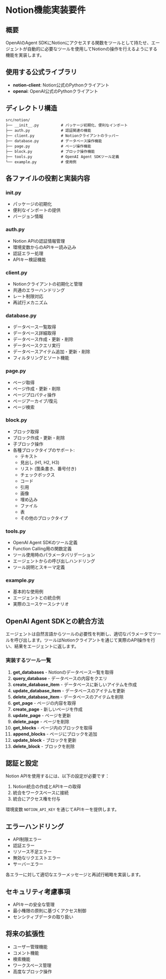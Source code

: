 # Notion機能実装要件

## 概要
OpenAIのAgent SDKにNotionにアクセスする関数をツールとして持たせ、エージェントが自動的に必要なツールを使用してNotionの操作を行えるようにする機能を実装します。

## 使用する公式ライブラリ
- **notion-client**: Notion公式のPythonクライアント
- **openai**: OpenAI公式のPythonクライアント

## ディレクトリ構造
```
src/notion/
├── __init__.py          # パッケージ初期化、便利なインポート
├── auth.py              # 認証関連の機能
├── client.py            # Notionクライアントのラッパー
├── database.py          # データベース操作機能
├── page.py              # ページ操作機能
├── block.py             # ブロック操作機能
├── tools.py             # OpenAI Agent SDKツール定義
└── example.py           # 使用例
```

## 各ファイルの役割と実装内容

### __init__.py
- パッケージの初期化
- 便利なインポートの提供
- バージョン情報

### auth.py
- Notion APIの認証情報管理
- 環境変数からのAPIキー読み込み
- 認証エラー処理
- APIキー検証機能

### client.py
- Notionクライアントの初期化と管理
- 共通のエラーハンドリング
- レート制限対応
- 再試行メカニズム

### database.py
- データベース一覧取得
- データベース詳細取得
- データベース作成・更新・削除
- データベースクエリ実行
- データベースアイテム追加・更新・削除
- フィルタリングとソート機能

### page.py
- ページ取得
- ページ作成・更新・削除
- ページプロパティ操作
- ページアーカイブ/復元
- ページ検索

### block.py
- ブロック取得
- ブロック作成・更新・削除
- 子ブロック操作
- 各種ブロックタイプのサポート:
  - テキスト
  - 見出し (H1, H2, H3)
  - リスト (箇条書き、番号付き)
  - チェックボックス
  - コード
  - 引用
  - 画像
  - 埋め込み
  - ファイル
  - 表
  - その他のブロックタイプ

### tools.py
- OpenAI Agent SDKのツール定義
- Function Calling用の関数定義
- ツール使用時のパラメータバリデーション
- エージェントからの呼び出しハンドリング
- ツール説明とスキーマ定義

### example.py
- 基本的な使用例
- エージェントとの統合例
- 実際のユースケースシナリオ

## OpenAI Agent SDKとの統合方法

エージェントは自然言語からツールの必要性を判断し、適切なパラメータでツールを呼び出します。ツールはNotionクライアントを通じて実際のAPI操作を行い、結果をエージェントに返します。

### 実装するツール一覧

1. **get_databases** - Notionのデータベース一覧を取得
2. **query_database** - データベースの内容をクエリ
3. **create_database_item** - データベースに新しいアイテムを作成
4. **update_database_item** - データベースのアイテムを更新
5. **delete_database_item** - データベースのアイテムを削除
6. **get_page** - ページの内容を取得
7. **create_page** - 新しいページを作成
8. **update_page** - ページを更新
9. **delete_page** - ページを削除
10. **get_blocks** - ページ内のブロックを取得
11. **append_blocks** - ページにブロックを追加
12. **update_block** - ブロックを更新
13. **delete_block** - ブロックを削除

## 認証と設定

Notion APIを使用するには、以下の設定が必要です：

1. Notion統合の作成とAPIキーの取得
2. 統合をワークスペースに接続
3. 統合にアクセス権を付与

環境変数 `NOTION_API_KEY` を通じてAPIキーを提供します。

## エラーハンドリング

- API制限エラー
- 認証エラー
- リソース不足エラー
- 無効なリクエストエラー
- サーバーエラー

各エラーに対して適切なエラーメッセージと再試行戦略を実装します。

## セキュリティ考慮事項

- APIキーの安全な管理
- 最小権限の原則に基づくアクセス制御
- センシティブデータの取り扱い

## 将来の拡張性

- ユーザー管理機能
- コメント機能
- 検索機能
- ワークスペース管理
- 高度なブロック操作
